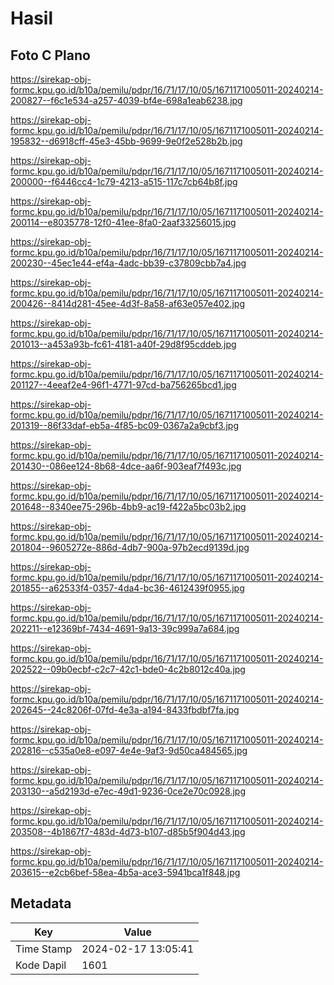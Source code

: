 # Hasil

## Foto C Plano

https://sirekap-obj-formc.kpu.go.id/b10a/pemilu/pdpr/16/71/17/10/05/1671171005011-20240214-200827--f6c1e534-a257-4039-bf4e-698a1eab6238.jpg

https://sirekap-obj-formc.kpu.go.id/b10a/pemilu/pdpr/16/71/17/10/05/1671171005011-20240214-195832--d6918cff-45e3-45bb-9699-9e0f2e528b2b.jpg

https://sirekap-obj-formc.kpu.go.id/b10a/pemilu/pdpr/16/71/17/10/05/1671171005011-20240214-200000--f6446cc4-1c79-4213-a515-117c7cb64b8f.jpg

https://sirekap-obj-formc.kpu.go.id/b10a/pemilu/pdpr/16/71/17/10/05/1671171005011-20240214-200114--e8035778-12f0-41ee-8fa0-2aaf33256015.jpg

https://sirekap-obj-formc.kpu.go.id/b10a/pemilu/pdpr/16/71/17/10/05/1671171005011-20240214-200230--45ec1e44-ef4a-4adc-bb39-c37809cbb7a4.jpg

https://sirekap-obj-formc.kpu.go.id/b10a/pemilu/pdpr/16/71/17/10/05/1671171005011-20240214-200426--8414d281-45ee-4d3f-8a58-af63e057e402.jpg

https://sirekap-obj-formc.kpu.go.id/b10a/pemilu/pdpr/16/71/17/10/05/1671171005011-20240214-201013--a453a93b-fc61-4181-a40f-29d8f95cddeb.jpg

https://sirekap-obj-formc.kpu.go.id/b10a/pemilu/pdpr/16/71/17/10/05/1671171005011-20240214-201127--4eeaf2e4-96f1-4771-97cd-ba756265bcd1.jpg

https://sirekap-obj-formc.kpu.go.id/b10a/pemilu/pdpr/16/71/17/10/05/1671171005011-20240214-201319--86f33daf-eb5a-4f85-bc09-0367a2a9cbf3.jpg

https://sirekap-obj-formc.kpu.go.id/b10a/pemilu/pdpr/16/71/17/10/05/1671171005011-20240214-201430--086ee124-8b68-4dce-aa6f-903eaf7f493c.jpg

https://sirekap-obj-formc.kpu.go.id/b10a/pemilu/pdpr/16/71/17/10/05/1671171005011-20240214-201648--8340ee75-296b-4bb9-ac19-f422a5bc03b2.jpg

https://sirekap-obj-formc.kpu.go.id/b10a/pemilu/pdpr/16/71/17/10/05/1671171005011-20240214-201804--9605272e-886d-4db7-900a-97b2ecd9139d.jpg

https://sirekap-obj-formc.kpu.go.id/b10a/pemilu/pdpr/16/71/17/10/05/1671171005011-20240214-201855--a62533f4-0357-4da4-bc36-4612439f0955.jpg

https://sirekap-obj-formc.kpu.go.id/b10a/pemilu/pdpr/16/71/17/10/05/1671171005011-20240214-202211--e12369bf-7434-4691-9a13-39c999a7a684.jpg

https://sirekap-obj-formc.kpu.go.id/b10a/pemilu/pdpr/16/71/17/10/05/1671171005011-20240214-202522--09b0ecbf-c2c7-42c1-bde0-4c2b8012c40a.jpg

https://sirekap-obj-formc.kpu.go.id/b10a/pemilu/pdpr/16/71/17/10/05/1671171005011-20240214-202645--24c8206f-07fd-4e3a-a194-8433fbdbf7fa.jpg

https://sirekap-obj-formc.kpu.go.id/b10a/pemilu/pdpr/16/71/17/10/05/1671171005011-20240214-202816--c535a0e8-e097-4e4e-9af3-9d50ca484565.jpg

https://sirekap-obj-formc.kpu.go.id/b10a/pemilu/pdpr/16/71/17/10/05/1671171005011-20240214-203130--a5d2193d-e7ec-49d1-9236-0ce2e70c0928.jpg

https://sirekap-obj-formc.kpu.go.id/b10a/pemilu/pdpr/16/71/17/10/05/1671171005011-20240214-203508--4b1867f7-483d-4d73-b107-d85b5f904d43.jpg

https://sirekap-obj-formc.kpu.go.id/b10a/pemilu/pdpr/16/71/17/10/05/1671171005011-20240214-203615--e2cb6bef-58ea-4b5a-ace3-5941bca1f848.jpg


## Metadata

| Key        | Value               |
| ---------- | ------------------- |
| Time Stamp | 2024-02-17 13:05:41 |
| Kode Dapil | 1601                |



